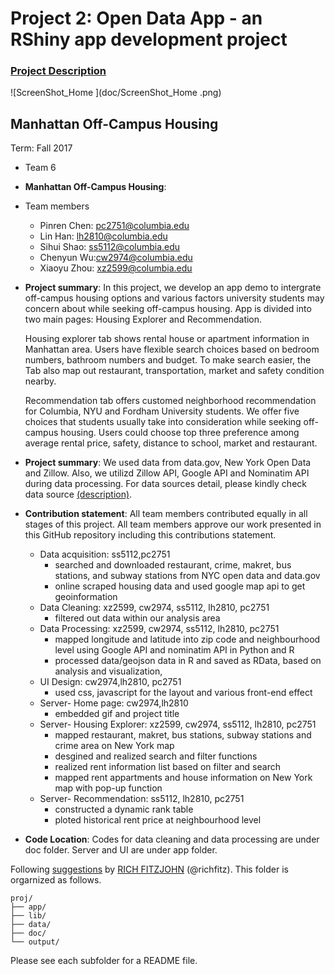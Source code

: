 # Project 2: Open Data App - an RShiny app development project

### [Project Description](doc/project2_desc.md)

![ScreenShot_Home ](doc/ScreenShot_Home .png)


## Manhattan Off-Campus Housing
Term: Fall 2017

+ Team 6
+ **Manhattan Off-Campus Housing**: 
+ Team members
	+ Pinren Chen: pc2751@columbia.edu
	+ Lin Han: lh2810@columbia.edu
	+ Sihui Shao: ss5112@columbia.edu
	+ Chenyun Wu:cw2974@columbia.edu
	+ Xiaoyu Zhou: xz2599@columbia.edu

+ **Project summary**: In this project, we develop an app demo to intergrate off-campus housing options and various factors university students may concern about while seeking off-campus housing. App is divided into two main pages: Housing Explorer  and Recommendation. 

    Housing explorer tab shows rental house or apartment information in Manhattan area. Users have flexible search choices based on bedroom numbers, bathroom numbers and budget. To make search easier, the Tab also map out restaurant, transportation, market and safety condition nearby.

    Recommendation tab offers customed neighborhood recommendation for Columbia, NYU and Fordham University students. We offer five choices that students usually take into consideration while seeking off-campus housing. Users could choose top three preference among average rental price, safety, distance to school, market and restaurant. 
 
+ **Project summary**: We used data from data.gov, New York Open Data and Zillow. Also, we utilizd Zillow API, Google API and Nominatim API during data processing. For data sources detail, please kindly check data source [(description)](doc/DataSource.md).
    

+ **Contribution statement**: All team members contributed equally in all stages of this project. All team members approve our work presented in this GitHub repository including this contributions statement. 
   + Data acquisition: ss5112,pc2751
	 + searched and downloaded restaurant, crime, makret, bus stations, and subway stations from NYC open data and data.gov 
	 + online scraped housing data and used google map api to get geoinformation 
   + Data Cleaning:  xz2599, cw2974, ss5112, lh2810,  pc2751
	 + filtered out data within our analysis area 
   + Data Processing:  xz2599, cw2974, ss5112, lh2810,  pc2751
	 + mapped longitude and latitude into zip code and neighbourhood level using Google API and nominatim API in Python and R
	 + processed data/geojson data in R and saved as RData, based on analysis and visualization,
   + UI Design: cw2974,lh2810, pc2751
	 + used css, javascript for the layout and various front-end effect  
   + Server- Home page: cw2974,lh2810
	 + embedded gif and project title 
   + Server- Housing Explorer: xz2599, cw2974, ss5112, lh2810,  pc2751
   	 + mapped restaurant, makret, bus stations, subway stations and crime area on New York map
   	 + desgined and realized search and filter functions 
	 + realized rent information list based on filter and search 
	 + mapped rent appartments and house information on New York map with pop-up function 
   + Server- Recommendation: ss5112, lh2810,  pc2751
   	 + constructed a dynamic rank table
   	 + ploted historical rent price at neighbourhood level
+ **Code Location**: Codes for data cleaning and data processing are under doc folder. Server and UI are under app folder.  

Following [suggestions](http://nicercode.github.io/blog/2013-04-05-projects/) by [RICH FITZJOHN](http://nicercode.github.io/about/#Team) (@richfitz). This folder is orgarnized as follows.

```
proj/
├── app/
├── lib/
├── data/
├── doc/
└── output/
```

Please see each subfolder for a README file.

